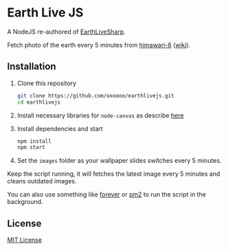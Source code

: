 Earth Live JS
=======

A NodeJS re-authored of [EarthLiveSharp](https://github.com/bitdust/EarthLiveSharp).

Fetch photo of the earth every 5 minutes from [himawari-8](http://himawari8.nict.go.jp/) ([wiki](https://en.wikipedia.org/wiki/Himawari_8)).

## Installation

1.  Clone this repository

    ```sh
    git clone https://github.com/oxoooo/earthlivejs.git
    cd earthlivejs
    ```

2.  Install necessary libraries for `node-canvas` as describe [here](https://github.com/Automattic/node-canvas#installation)

3.  Install dependencies and start

    ```sh
    npm install
    npm start
    ```

4.  Set the `images` folder as your wallpaper slides switches every 5 minutes.

Keep the script running, it will fetches the latest image every 5 minutes and cleans outdated images.

You can also use something like [forever](https://github.com/foreverjs/forever) or [pm2](http://pm2.keymetrics.io) to run the script in the background.

## License

[MIT License](LICENSE)
